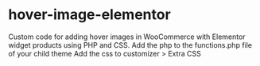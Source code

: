 # hover-image-elementor
Custom code for adding hover images in WooCommerce with Elementor widget products using PHP and CSS.
Add the php to the functions.php file of your child theme
Add the css to customizer > Extra CSS
